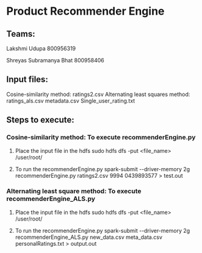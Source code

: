 # Product Recommender Engine

## Teams:
Lakshmi Udupa 800956319

Shreyas Subramanya Bhat 800958406

## Input files:
Cosine-similarity method:
    ratings2.csv
Alternating least squares method:
    ratings_als.csv
    metadata.csv
    Single_user_rating.txt

## Steps to execute:
### Cosine-similarity method: To execute recommenderEngine.py

1. Place the input file in the hdfs
  sudo hdfs dfs -put <file_name> /user/root/

2. To run the recommenderEngine.py
  spark-submit --driver-memory 2g recommenderEngine.py ratings2.csv 9994 0439893577 > test.out

### Alternating least square method: To execute recommenderEngine_ALS.py

1. Place the input file in the hdfs
  sudo hdfs dfs -put <file_name> /user/root/

2. To run the recommenderEngine.py
  spark-submit --driver-memory 2g recommenderEngine_ALS.py new_data.csv meta_data.csv personalRatings.txt > output.out
